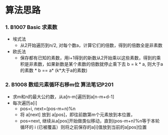 # 算法思路

### 1. B1007 Basic   求素数

* 埃式法
  * 从2开始遍历到n/2, 对每个数a，计算它们的倍数，得到的倍数全是非素数 
* 欧氏法 
  * 保存都有已知的素数，用i+1得到的新数从2开始乘以这些素数，得到的乘积是非素数，如果新数是某个素数的倍数就停止乘下去 b = k * a, 则大于a的素数 * b == a* (k*大于a的素数)  



### 2. B1008 数组元素循环右移m位 算法笔记P201

* 求m和n的最大公约数，从a[n-m]遍历到a[n-m+d-1]
* 每次遍历a[i]
  * pos=i, next=(pos-m+n)%n
  * 将 a[next] 放到 a[pos]，即往前数第m个元素放到本位置，
  * pos=next, 继续从a[pos]开始做类似移动，直到(pos-m+n)%n等于本轮循环的 i (已被覆盖）则将之前保存的a[i]值放到当前的a[pos]位置

